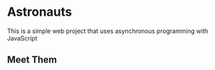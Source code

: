 # Astronauts
This is a simple web project that uses asynchronous programming with JavaScript

## Meet Them

